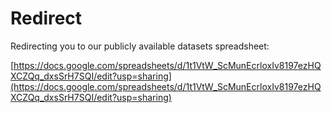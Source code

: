 # Redirect

Redirecting you to our publicly available datasets spreadsheet:

[https://docs.google.com/spreadsheets/d/1t1VtW_ScMunEcrloxIv8197ezHQXCZQq_dxsSrH7SQI/edit?usp=sharing](https://docs.google.com/spreadsheets/d/1t1VtW_ScMunEcrloxIv8197ezHQXCZQq_dxsSrH7SQI/edit?usp=sharing)
